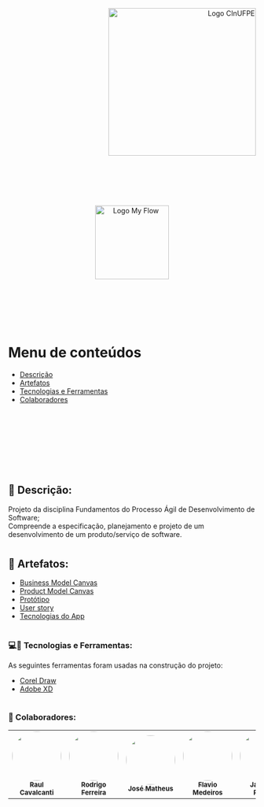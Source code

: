 
<div align="right">
 <img src="https://portal.cin.ufpe.br/wp-content/uploads/2020/07/Horizontal-Vermelho-Logotipo-CIn-UFPE.png" width="300px;" alt="Logo CInUFPE"/>
 </div>

#
&nbsp;


&nbsp;
<div align="center">
 <img src="https://user-images.githubusercontent.com/32085246/98466691-f21e5680-21af-11eb-8edc-47339d819d4c.jpeg" width="150px;" alt="Logo My Flow"/>
 </div>

&nbsp;


&nbsp;


&nbsp;
#
Menu de conteúdos
=================
<!--ts-->
   * [Descrição](#-descrição)
   * [Artefatos](#-artefatos)
   * [Tecnologias e Ferramentas](#-tecnologias-e-Ferramentas)
   * [Colaboradores](#-colaboradores)
<!--te-->
&nbsp;


&nbsp;


&nbsp;


&nbsp;
#
## 📄 Descrição:
<p>Projeto da disciplina Fundamentos do Processo Ágil de Desenvolvimento de Software; <br /> Compreende a especificação, planejamento e projeto de um desenvolvimento de um produto/serviço de software.<p>

#
#

## 📂 Artefatos:

- [Business Model Canvas](https://github.com/28Rasc/TodoCin/blob/main/Artefatos/Business%20Model%20Canvas%20v1.pdf)
- [Product Model Canvas](https://github.com/28Rasc/TodoCin/blob/main/Artefatos/Project%20Model%20Canvas%20-%20My%20Flow%20-%20A%20To%20do%20List%20application.png)
- [Protótipo](https://github.com/28Rasc/TodoCin/tree/main/Artefatos/Prot%C3%B3tipo)
- [User story](https://docs.google.com/spreadsheets/d/1w6ie1Jk8YobnnBA-XYN7AtGt7mHJ9QJYFq2GxHluB5k/edit?usp=sharing)
- [Tecnologias do App](https://github.com/28Rasc/TodoCin/blob/main/Artefatos/Tecnologias%20-%20My%20Flow.pdf)

#
#


### 💻🔧 Tecnologias e Ferramentas:

As seguintes ferramentas foram usadas na construção do projeto:

- [Corel Draw](https://www.coreldraw.com/br/product/coreldraw/?segid=perp&topnav=false&sourceid=cdgs2020-xx-ppc_brkws-emea&x-vehicle=ppc_brkws&gclid=CjwKCAiAqJn9BRB0EiwAJ1SztVYHH1gsyd609tTEZ229ih9MMDD00uwmmo7dAbBJzpk_z0poTaE0NBoCW_gQAvD_BwE)
- [Adobe XD](https://www.adobe.com/br/products/xd.html)

#
#

### 👊 Colaboradores:

<table>
  <tr>
    <td align="center"><a href="https://gist.github.com/28Rasc">
    <img style="border-radius: 50%;" src="https://avatars2.githubusercontent.com/u/32085246?s=460&u=552e76d157c47ed57db37564c032421bbbe543cb&v=4" width="100px;" alt=""/><br /><sub><b>Raul Cavalcanti</b></sub></a><br /><a href="https://gist.github.com/28Rasc" title=""></a></td>
    <td align="center"><a href="https://github.com/Rodrigofds">
    <img style="border-radius: 50%;" src="https://avatars1.githubusercontent.com/u/44547208?s=460&v=4" width="100px;" alt=""/><br /><sub><b>Rodrigo Ferreira</b></sub></a><br /><a href="https://github.com/Rodrigofds" title=""></a></td>
    <td align="center"><a href="https://github.com/matheuslima25"><img style="border-radius: 50%;" src="https://avatars1.githubusercontent.com/u/43037909?s=400&u=b08aa5459a943537871827997d9207fef0e69f1b&v=4" width="100px;" alt=""/><br /><sub><b>José Matheus</b></sub></a><br /><a href="https://github.com/matheuslima25" title=""></a></td>
    <td align="center"><a href="https://github.com/flaviosmedeiros"><img style="border-radius: 50%;" src="https://avatars3.githubusercontent.com/u/30264859?s=400&u=cf7ae4d013f431d2130f93eda836736a4e2b29f8&v=4" width="100px;" alt=""/><br /><sub><b>Flavio Medeiros</b></sub></a><br /><a href="https://github.com/flaviosmedeiros" title=""></a></td>
    <td align="center"><a href="https://github.com/jameson-rds">
    <img style="border-radius: 50%;" src="https://avatars1.githubusercontent.com/u/73724711?s=400&u=0b5a8eb0d02103fee135314d4bb1ec797ace9e3f&v=4" width="100px;" alt=""/><br /><sub><b>Jameson Ribeiro</b></sub></a><br /><a href="https://github.com/jameson-rds" title=""></a></td>
  </tr>



